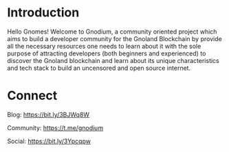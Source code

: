 # Introduction
Hello Gnomes! Welcome to Gnodium, a community oriented project which aims to build a developer community for the Gnoland Blockchain by provide all the necessary resources one needs to learn about it with the sole purpose of attracting developers (both beginners and experienced) to discover the Gnoland blockchain and learn about its unique characteristics and tech stack to build an uncensored and open source internet.

# Connect
Blog: https://bit.ly/3BJWq8W

Community: https://t.me/gnodium

Social: https://bit.ly/3Ypcqpw


